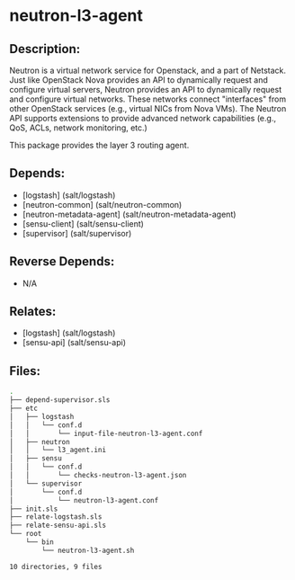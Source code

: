 # neutron-l3-agent

## Description:

Neutron is a virtual network service for Openstack, and a part of Netstack. Just like OpenStack Nova provides an API to dynamically request and configure virtual servers, Neutron provides an API to dynamically request and configure virtual networks. These networks connect "interfaces" from other OpenStack services (e.g., virtual NICs from Nova VMs). The Neutron API supports extensions to provide advanced network capabilities (e.g., QoS, ACLs, network monitoring, etc.)

This package provides the layer 3 routing agent.

## Depends:

  -  [logstash] (salt/logstash)
  -  [neutron-common] (salt/neutron-common)
  -  [neutron-metadata-agent] (salt/neutron-metadata-agent)
  -  [sensu-client] (salt/sensu-client)
  -  [supervisor] (salt/supervisor)

## Reverse Depends:

  -  N/A

## Relates:

  -  [logstash] (salt/logstash)
  -  [sensu-api] (salt/sensu-api)

## Files:

```bash
.
├── depend-supervisor.sls
├── etc
│   ├── logstash
│   │   └── conf.d
│   │       └── input-file-neutron-l3-agent.conf
│   ├── neutron
│   │   └── l3_agent.ini
│   ├── sensu
│   │   └── conf.d
│   │       └── checks-neutron-l3-agent.json
│   └── supervisor
│       └── conf.d
│           └── neutron-l3-agent.conf
├── init.sls
├── relate-logstash.sls
├── relate-sensu-api.sls
└── root
    └── bin
        └── neutron-l3-agent.sh

10 directories, 9 files
```
